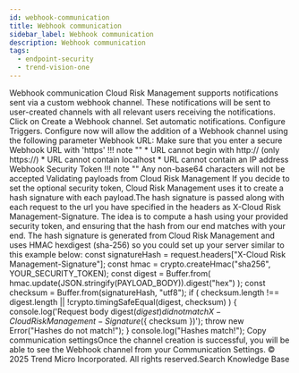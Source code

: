 ```yaml
---
id: webhook-communication
title: Webhook communication
sidebar_label: Webhook communication
description: Webhook communication
tags:
  - endpoint-security
  - trend-vision-one
---
```


 Webhook communication Cloud Risk Management supports notifications sent via a custom webhook channel. These notifications will be sent to user-created channels with all relevant users receiving the notifications. Click on Create a Webhook channel. Set automatic notifications. Configure Triggers. Configure now will allow the addition of a Webhook channel using the following parameter Webhook URL: Make sure that you enter a secure Webhook URL with 'https' !!! note "" * URL cannot begin with http:// (only https://) * URL cannot contain localhost * URL cannot contain an IP address Webhook Security Token !!! note "" Any non-base64 characters will not be accepted Validating payloads from Cloud Risk Management If you decide to set the optional security token, Cloud Risk Management uses it to create a hash signature with each payload.The hash signature is passed along with each request to the url you have specified in the headers as X-Cloud Risk Management-Signature. The idea is to compute a hash using your provided security token, and ensuring that the hash from our end matches with your end. The hash signature is generated from Cloud Risk Management and uses HMAC hexdigest (sha-256) so you could set up your server similar to this example below: const signatureHash = request.headers["X-Cloud Risk Management-Signature"]; const hmac = crypto.createHmac("sha256", YOUR_SECURITY_TOKEN); const digest = Buffer.from( hmac.update(JSON.stringify(PAYLOAD_BODY)).digest("hex") ); const checksum = Buffer.from(signatureHash, "utf8"); if ( checksum.length !== digest.length || !crypto.timingSafeEqual(digest, checksum) ) { console.log('Request body digest(${ digest }) did not match X - Cloud Risk Management - Signature(${ checksum })'); throw new Error("Hashes do not match!"); } console.log("Hashes match!"); Copy communication settingsOnce the channel creation is successful, you will be able to see the Webhook channel from your Communication Settings. © 2025 Trend Micro Incorporated. All rights reserved.Search Knowledge Base